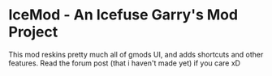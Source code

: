 # IceMod - An Icefuse Garry's Mod Project
This mod reskins pretty much all of gmods UI, and adds shortcuts and other features. Read the forum post (that i haven't made yet) if you care xD 
